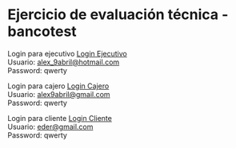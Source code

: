 # Ejercicio de evaluación técnica - bancotest

Login para ejecutivo [Login Ejecutivo](http://bancotest.nutricionintegral.com.mx/#/ejecutivo)<br>
Usuario:  alex_9abril@hotmail.com <br>
Password: qwerty

Login para cajero [Login Cajero](http://bancotest.nutricionintegral.com.mx/#/cajero)<br>
Usuario:  alex9abril@gmail.com <br>
Password: qwerty

Login para cliente [Login Cliente](http://bancotest.nutricionintegral.com.mx/#/cliente)<br>
Usuario:  eder@gmail.com <br>
Password: qwerty